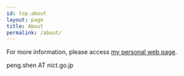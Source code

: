 ```yaml
---
id: top.about
layout: page
title: About
permalink: /about/
---
```


For more information, please access <a href="http://ast-astrec.nict.go.jp/member/peng-shen/index.html">my personal web page</a>.

peng.shen AT nict.go.jp
